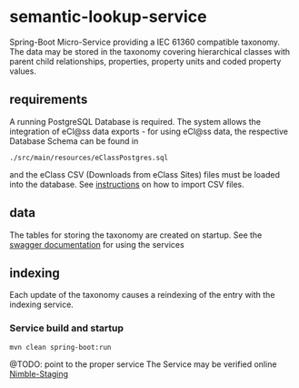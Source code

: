 # semantic-lookup-service
Spring-Boot Micro-Service providing a IEC 61360 compatible taxonomy. The data may be stored in the taxonomy covering hierarchical classes with parent child relationships, properties, property units and coded property values.

## requirements

A running PostgreSQL Database is required. The system allows the integration of eCl@ss data exports - for using eCl@ss data, the respective Database Schema can be found in 

```
./src/main/resources/eClassPostgres.sql
```
and the eClass CSV (Downloads from eClass Sites) files must be loaded into the database. See [instructions](http://www.postgresqltutorial.com/import-csv-file-into-posgresql-table/) on how to import CSV files.

## data 

The tables for storing the taxonomy are created on startup. See the [swagger documentation](http://www.localhost:8084/swagger-ui.html) for using the services

## indexing

Each update of the taxonomy causes a reindexing of the entry with the indexing service.

### Service build and startup

 ```
 mvn clean spring-boot:run
 ```

  
 @TODO: point to the proper service
 The Service may be verified online [Nimble-Staging](http://nimble-staging.salzburgresearch.at/index/actuator/info)
 
